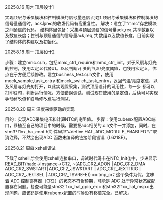 2025.8.16 周六  顶层设计1

实现顶层与采集模块和控制模块的信号量通信
问题1:顶层与采集模块和控制模块的信号量通信时，ack与req的收发代码有高重复性。
解决：建立了“mmc”存放模块之间通信的代码。
     结构体里包括：采集与顶层通信的信号量ack,req,共享数组以及数值长度；控制与顶层通信的信号量ack,req,共
     数组以及数值长度。目前实现了结构体的构建以及初始化。

2025.8.18 周一  顶层设计2

步骤：建立mmc.c/.h，包括mmc_ctrl_require和mmc_ctrl_init。对于风扇与灯光的控制，使用宏定义代替01。以及判断开
关的气温/亮度阈值，也使用宏定义，优点在于方便后续修改。建立business_test.c/.h文件，使用mock_sample_task_entry
和mock_switch_task_entry，返回气温/亮度定值，以及风扇与灯光的打开，以此实现假采集，测试顶层设计的可用性，每一步
都可以打印语句，判断运行情况，方便错误调试。测试现在使用的是定值，后续可以实现手动修改值和自动修改值进行测试。

2025.8.20 周三  温度采集驱动的实现

目的：实现ADC采集电压和计算NTC的电阻值。
步骤：使用cubemx配置ADC端口，移植至自己的项目中的时候，需要把adc相关的.c.h文件一并添加，同时，在stm32f1xx_hal_cont.h文
件里把“#define HAL_ADC_MODULE_ENABLED   */”取消注释，不然会出现ADC 函数未编译的链接阶段错误（L6218E）。

2025.8.21 周四  xshell调试

下载了xshell,学会使用xshell连接串口，调试时代码卡在NTC_Init();中，步进显示READ_BIT(hadc->Instance->CR2, ~(ADC_CR2_ADON
| ADC_CR2_DMA | ADC_CR2_SWSTART| ADC_CR2_JSWSTART | ADC_CR2_JEXTTRIG | ADC_CR2_JEXTSEL | ADC_CR2_TSVREFE)) == tmp_cr2 
这个条件为假。意味着 ADC 控制寄存器（CR2）的状态不符合预期，可能是 ADC 处于异常状态或配置存在问题。检查可能是stm32f1xx_hal_gpio_ex.c
和stm32f1xx_hal_msp.c出现问题，应该还是使用cubemx配置的时候没有移植完全。已解决。




